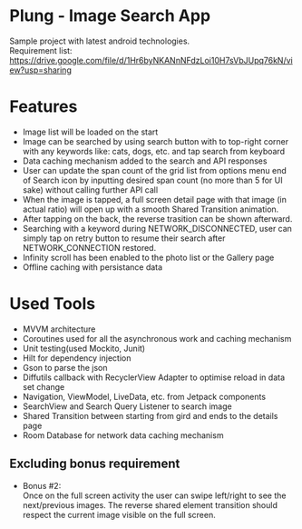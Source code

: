# Plung - Image Search App
Sample project with latest android technologies. <br/> 
Requirement list: https://drive.google.com/file/d/1Hr6byNKANnNFdzLoi10H7sVbJUpq76kN/view?usp=sharing

# Features
- Image list will be loaded on the start
- Image can be searched by using search button with to top-right corner with any keywords like: cats, dogs, etc. and tap search from keyboard
- Data caching mechanism added to the search and API responses
- User can update the span count of the grid list from options menu end of Search icon by inputting desired span count (no more than 5 for UI sake)
without calling further API call
- When the image is tapped, a full screen detail page with that image (in actual ratio) will open up with a smooth Shared Transition animation.
- After tapping on the back, the reverse trasition can be shown afterward.
- Searching with a keyword during NETWORK_DISCONNECTED, user can simply tap on retry button to resume their search after NETWORK_CONNECTION restored.
- Infinity scroll has been enabled to the photo list or the Gallery page
- Offline caching with persistance data

# Used Tools
- MVVM architecture
- Coroutines used for all the asynchronous work and caching mechanism
- Unit testing(used Mockito, Junit)
- Hilt for dependency injection
- Gson to parse the json
- Diffutils callback with RecyclerView Adapter to optimise reload in data set change
- Navigation, ViewModel, LiveData, etc. from Jetpack components
- SearchView and Search Query Listener to search image
- Shared Transition between starting from gird and ends to the details page
- Room Database for network data caching mechanism 

## Excluding bonus requirement
- Bonus #2: <br/>
Once on the full screen activity the user can swipe left/right to see the next/previous
images. The reverse shared element transition should respect the current image visible
on the full screen.
